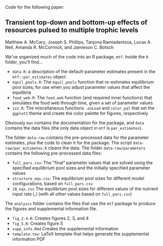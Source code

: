 
Code for the following paper:

Transient top-down and bottom-up effects of resources pulsed to multiple trophic levels
-------

Matthew A. McCary, Joseph S. Phillips, Tanjona Ramiadantsoa, Lucas A. Nell,
Amanda R. McCormick, and Jamieson C. Botsch



We've organized much of the code into an R package, `mtf`.
Inside the `R` folder, you'll find...

- `data.R`: a description of the default-parameter estimates present in the `mtf::par_estimates` object
- `equil_pools.R`: The `equil_pools` function that re-estimates equilibrium pool sizes, for use when you adjust parameter values that affect the equilibria
- `food_web.R`: The `food_web` function (and required inner functions) that simulates the food web through time, given a set of parameter values
- `zzz.R`: The miscellaneous functions `.onLoad` and `color_pal` that set the `ggplot2` theme and create the color palette for figures, respectively

Obviously `man` contains the documentation for the package, and
`data` contains the data files (the only data object in `mtf` is `par_estimates`).

The folder `data-raw` contains the pre-processed data for the parameter estimates, plus
the code to clean it for the package.
The script `data-raw/par_estimates.R` cleans the data.
The folder `data-raw/parameters` contains the following pre-processed data files:

- `full_pars.csv`: The "final" parameter values that are solved using the specified equilibrium pool sizes and the initially specified parameter values
- `structure_eqs.csv`: The equilibrium pool sizes for different model configurations, based on `full_pars.csv`
- `iN_eqs.csv` The equilibrium pool sizes for different values of the nutrient input rate i_I (with all other values based on `full_pars.csv`)


The `analysis` folder contains the files that use the `mtf` package to produce the
figures and supplemental information file.

- `fig_2-4.R`: Creates figures 2, 3, and 4
- `fig_5.R`: Creates figure 5
- `supp_info.Rmd` Creates the supplemental information
- `template.tex`: LaTeX template that helps generate the supplemental information PDF
